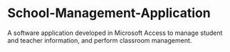 # School-Management-Application
A software application developed in Microsoft Access to manage student and teacher information, and perform classroom management.

